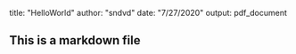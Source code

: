 title: "HelloWorld"
author: "sndvd"
date: "7/27/2020"
output: pdf_document
## This is a markdown file